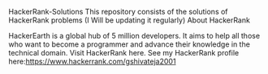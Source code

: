 HackerRank-Solutions
This repository consists of the solutions of HackerRank problems (I Will be updating it regularly)
About HackerRank

HackerEarth is a global hub of 5 million developers. It aims to help all those who want to become a programmer and advance their knowledge in the technical domain. Visit HackerRank here.
See my HackerRank profile here:https://www.hackerrank.com/gshivateja2001

